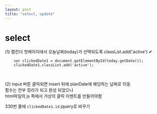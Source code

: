 ```yaml
---
layout: post
title: "select, update"
---
```


# select
(1) 캘린더 첫페이지에서 오늘날짜(today)가 선택되도록 classList.add('active') ✔  
```
    var clickedDate1 = document.getElementById(today.getDate());
    clickedDate1.classList.add('active');
```
<br>

(2) input 버튼 클릭되면 insert 뒤에 planDate에 해당하는 날짜로 이동  
함수는 전부 정리가 되고 완성 되었으나  
html파일의 js 쪽에서 가상의 클릭 이벤트를 만들어야함  

330번 줄에 `clickedDate1.id` jquery로 바꾸기
